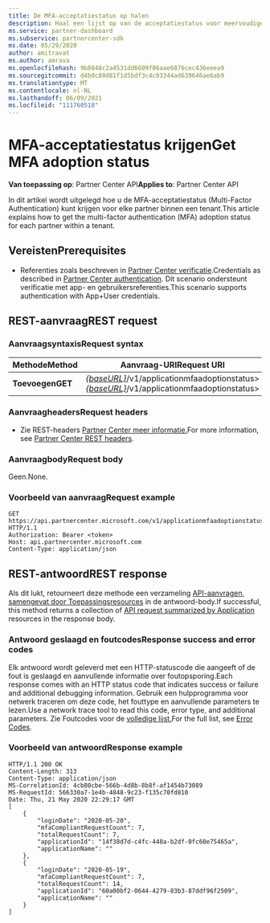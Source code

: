```yaml
---
title: De MFA-acceptatiestatus op halen
description: Haal een lijst op van de acceptatiestatus voor meervoudige verificatie voor elke partner met behulp van de Partner REST API.
ms.service: partner-dashboard
ms.subservice: partnercenter-sdk
ms.date: 05/29/2020
author: amitravat
ms.author: amrava
ms.openlocfilehash: 9b8848c2a4531dd6609f86aae6876cec436eeea9
ms.sourcegitcommit: d4b0c80d81f1d5bdf3c4c03344ad639646ae6ab9
ms.translationtype: MT
ms.contentlocale: nl-NL
ms.lasthandoff: 06/09/2021
ms.locfileid: "111760518"
---
```

# <a name="get-mfa-adoption-status"></a><span data-ttu-id="9f33c-103">MFA-acceptatiestatus krijgen</span><span class="sxs-lookup"><span data-stu-id="9f33c-103">Get MFA adoption status</span></span>

<span data-ttu-id="9f33c-104">**Van toepassing op**: Partner Center API</span><span class="sxs-lookup"><span data-stu-id="9f33c-104">**Applies to**: Partner Center API</span></span>

<span data-ttu-id="9f33c-105">In dit artikel wordt uitgelegd hoe u de MFA-acceptatiestatus (Multi-Factor Authentication) kunt krijgen voor elke partner binnen een tenant.</span><span class="sxs-lookup"><span data-stu-id="9f33c-105">This article explains how to get the multi-factor authentication (MFA) adoption status for each partner within a tenant.</span></span>

## <a name="prerequisites"></a><span data-ttu-id="9f33c-106">Vereisten</span><span class="sxs-lookup"><span data-stu-id="9f33c-106">Prerequisites</span></span>

- <span data-ttu-id="9f33c-107">Referenties zoals beschreven in [Partner Center verificatie](partner-center-authentication.md).</span><span class="sxs-lookup"><span data-stu-id="9f33c-107">Credentials as described in [Partner Center authentication](partner-center-authentication.md).</span></span> <span data-ttu-id="9f33c-108">Dit scenario ondersteunt verificatie met app- en gebruikersreferenties.</span><span class="sxs-lookup"><span data-stu-id="9f33c-108">This scenario supports authentication with App+User credentials.</span></span>

## <a name="rest-request"></a><span data-ttu-id="9f33c-109">REST-aanvraag</span><span class="sxs-lookup"><span data-stu-id="9f33c-109">REST request</span></span>

### <a name="request-syntax"></a><span data-ttu-id="9f33c-110">Aanvraagsyntaxis</span><span class="sxs-lookup"><span data-stu-id="9f33c-110">Request syntax</span></span>

| <span data-ttu-id="9f33c-111">Methode</span><span class="sxs-lookup"><span data-stu-id="9f33c-111">Method</span></span>  | <span data-ttu-id="9f33c-112">Aanvraag-URI</span><span class="sxs-lookup"><span data-stu-id="9f33c-112">Request URI</span></span>                                                               |
|---------|---------------------------------------------------------------------------|
| <span data-ttu-id="9f33c-113">**Toevoegen**</span><span class="sxs-lookup"><span data-stu-id="9f33c-113">**GET**</span></span> | <span data-ttu-id="9f33c-114">[*{baseURL}*](partner-center-rest-urls.md)/v1/applicationmfaadoptionstatus></span><span class="sxs-lookup"><span data-stu-id="9f33c-114">[*{baseURL}*](partner-center-rest-urls.md)/v1/applicationmfaadoptionstatus></span></span> |

### <a name="request-headers"></a><span data-ttu-id="9f33c-115">Aanvraagheaders</span><span class="sxs-lookup"><span data-stu-id="9f33c-115">Request headers</span></span>

- <span data-ttu-id="9f33c-116">Zie REST-headers [Partner Center meer informatie.](headers.md)</span><span class="sxs-lookup"><span data-stu-id="9f33c-116">For more information, see [Partner Center REST headers](headers.md).</span></span>

### <a name="request-body"></a><span data-ttu-id="9f33c-117">Aanvraagbody</span><span class="sxs-lookup"><span data-stu-id="9f33c-117">Request body</span></span>

<span data-ttu-id="9f33c-118">Geen.</span><span class="sxs-lookup"><span data-stu-id="9f33c-118">None.</span></span>

### <a name="request-example"></a><span data-ttu-id="9f33c-119">Voorbeeld van aanvraag</span><span class="sxs-lookup"><span data-stu-id="9f33c-119">Request example</span></span>

```http
GET https://api.partnercenter.microsoft.com/v1/applicationmfaadoptionstatus HTTP/1.1
Authorization: Bearer <token>
Host: api.partnercenter.microsoft.com
Content-Type: application/json
```

## <a name="rest-response"></a><span data-ttu-id="9f33c-120">REST-antwoord</span><span class="sxs-lookup"><span data-stu-id="9f33c-120">REST response</span></span>

<span data-ttu-id="9f33c-121">Als dit lukt, retourneert deze methode een verzameling [API-aanvragen, samengevat door Toepassingsresources](mfa-resources.md#api-request-summarized-by-application) in de antwoord-body.</span><span class="sxs-lookup"><span data-stu-id="9f33c-121">If successful, this method returns a collection of [API request summarized by Application](mfa-resources.md#api-request-summarized-by-application) resources in the response body.</span></span>

### <a name="response-success-and-error-codes"></a><span data-ttu-id="9f33c-122">Antwoord geslaagd en foutcodes</span><span class="sxs-lookup"><span data-stu-id="9f33c-122">Response success and error codes</span></span>

<span data-ttu-id="9f33c-123">Elk antwoord wordt geleverd met een HTTP-statuscode die aangeeft of de fout is geslaagd en aanvullende informatie over foutopsporing.</span><span class="sxs-lookup"><span data-stu-id="9f33c-123">Each response comes with an HTTP status code that indicates success or failure and additional debugging information.</span></span> <span data-ttu-id="9f33c-124">Gebruik een hulpprogramma voor netwerk traceren om deze code, het fouttype en aanvullende parameters te lezen.</span><span class="sxs-lookup"><span data-stu-id="9f33c-124">Use a network trace tool to read this code, error type, and additional parameters.</span></span> <span data-ttu-id="9f33c-125">Zie Foutcodes voor de [volledige lijst.](error-codes.md)</span><span class="sxs-lookup"><span data-stu-id="9f33c-125">For the full list, see [Error Codes](error-codes.md).</span></span>

### <a name="response-example"></a><span data-ttu-id="9f33c-126">Voorbeeld van antwoord</span><span class="sxs-lookup"><span data-stu-id="9f33c-126">Response example</span></span>

``` http
HTTP/1.1 200 OK
Content-Length: 313
Content-Type: application/json
MS-CorrelationId: 4cb80cbe-566b-4d8b-8b8f-af1454b73089
MS-RequestId: 566330a7-1e4b-4848-9c23-f135c70fd810
Date: Thu, 21 May 2020 22:29:17 GMT
[
    {
        "loginDate": "2020-05-20",
        "mfaCompliantRequestCount": 7,
        "totalRequestCount": 7,
        "applicationId": "14f38d7d-c4fc-448a-b2df-0fc60e75465a",
        "applicationName": ""
    },
    {
        "loginDate": "2020-05-19",
        "mfaCompliantRequestCount": 7,
        "totalRequestCount": 14,
        "applicationId": "60a00bf2-0644-4279-83b3-87ddf96f2509",
        "applicationName": ""
    }
]
```
